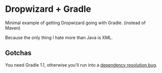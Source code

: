 # Dropwizard + Gradle

Minimal example of getting Dropwizard going with Gradle. (instead of Maven)

Because the only thing I hate more than Java is XML.

## Gotchas

You need Gradle 1.1, otherwise you'll run into a [dependency resolution bug](http://issues.gradle.org/browse/GRADLE-2285).
